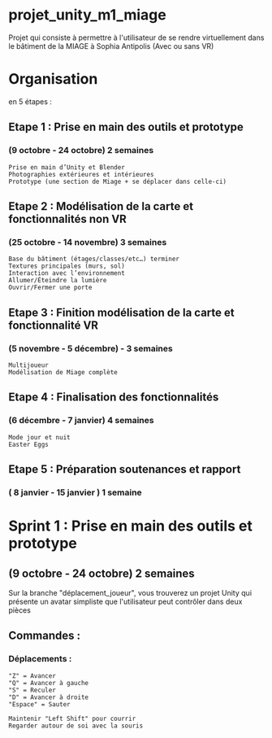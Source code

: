 # projet_unity_m1_miage
Projet qui consiste à permettre à l'utilisateur de se rendre virtuellement dans le bâtiment de la MIAGE à Sophia Antipolis (Avec ou sans VR)

# Organisation 

en 5 étapes :

## Etape 1 : Prise en main des outils et prototype 
### (9 octobre - 24 octobre) 2 semaines
    Prise en main d’Unity et Blender
    Photographies extérieures et intérieures
    Prototype (une section de Miage + se déplacer dans celle-ci)

## Etape 2 : Modélisation de la carte et fonctionnalités non VR
### (25 octobre - 14 novembre) 3 semaines
    Base du bâtiment (étages/classes/etc…) terminer
    Textures principales (murs, sol)
    Interaction avec l’environnement
    Allumer/Éteindre la lumière
    Ouvrir/Fermer une porte

## Etape 3 : Finition modélisation de la carte et fonctionnalité VR
### (5 novembre - 5 décembre) - 3 semaines
    Multijoueur
    Modélisation de Miage complète

## Etape 4 : Finalisation des fonctionnalités
### (6 décembre - 7 janvier) 4 semaines
    Mode jour et nuit
    Easter Eggs

## Etape 5 : Préparation soutenances et rapport 
### ( 8 janvier - 15 janvier ) 1 semaine


# Sprint 1 : Prise en main des outils et prototype 
## (9 octobre - 24 octobre) 2 semaines

Sur la branche "déplacement_joueur", vous trouverez un projet Unity qui présente un avatar simpliste que l'utilisateur peut contrôler dans deux pièces

## Commandes :
### Déplacements : 
    "Z" = Avancer
    "Q" = Avancer à gauche
    "S" = Reculer
    "D" = Avancer à droite
    "Espace" = Sauter

    Maintenir "Left Shift" pour courrir
    Regarder autour de soi avec la souris



